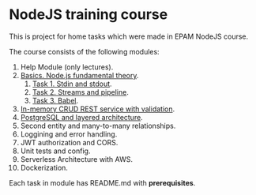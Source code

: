 # NodeJS training course

This is project for home tasks which were made in EPAM NodeJS course.

The course consists of the following modules:

1. Help Module (only lectures).
2. [Basics. Node.js fundamental theory](https://github.com/ReshetovItsMe/learn-nodejs-hw/tree/main/Module%202.%20Basics.%20Node.js%20fundamental%20theory.).
    1. [Task 1. Stdin and stdout](https://github.com/ReshetovItsMe/learn-nodejs-hw/tree/main/Module%202.%20Basics.%20Node.js%20fundamental%20theory./task1).
    2. [Task 2. Streams and pipeline](https://github.com/ReshetovItsMe/learn-nodejs-hw/tree/main/Module%202.%20Basics.%20Node.js%20fundamental%20theory./task2).
    3. [Task 3. Babel](https://github.com/ReshetovItsMe/learn-nodejs-hw/tree/main/Module%202.%20Basics.%20Node.js%20fundamental%20theory./task3).
3. [In-memory CRUD REST service with validation](https://github.com/ReshetovItsMe/learn-nodejs-hw/tree/main/Module%203.%20In-memory%20CRUD%20REST%20service%20with%20validation.).
4. [PostgreSQL and layered architecture](https://github.com/ReshetovItsMe/learn-nodejs-hw/tree/main/Module%204.%20PostgreSQL%20and%20layered%20architecture.).
5. Second entity and many-to-many relationships.
6. Loggining and error handling.
7. JWT authorization and CORS.
8. Unit tests and config.
9. Serverless Architecture with AWS.
10. Dockerization.

Each task in module has README.md with **prerequisites**.
